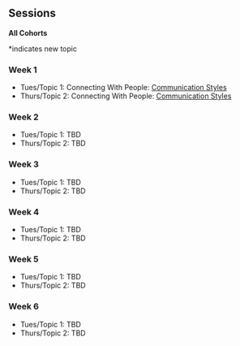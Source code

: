 ## Sessions
**All Cohorts**

*indicates new topic

### Week 1
* Tues/Topic 1: Connecting With People: [Communication Styles](../topics/communication_styles.md)
* Thurs/Topic 2: Connecting With People: [Communication Styles](../topics/communication_styles.md)

### Week 2
* Tues/Topic 1: TBD
* Thurs/Topic 2: TBD

### Week 3
* Tues/Topic 1: TBD
* Thurs/Topic 2: TBD

### Week 4
* Tues/Topic 1: TBD
* Thurs/Topic 2: TBD

### Week 5
* Tues/Topic 1: TBD
* Thurs/Topic 2: TBD

### Week 6
* Tues/Topic 1: TBD
* Thurs/Topic 2: TBD
